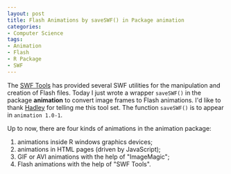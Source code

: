 ```yaml
---
layout: post
title: Flash Animations by saveSWF() in Package animation
categories:
- Computer Science
tags:
- Animation
- Flash
- R Package
- SWF
---
```


The [SWF Tools](http://www.swftools.org/) has provided several SWF utilities for the manipulation and creation of Flash files. Today I just wrote a wrapper `saveSWF()` in the package **animation** to convert image frames to Flash animations. I'd like to thank [Hadley](http://had.co.nz/) for telling me this tool set. The function `saveSWF()` is to appear in `animation 1.0-1`.

Up to now, there are four kinds of animations in the animation package:

1. animations inside R windows graphics devices;
2. animations in HTML pages (driven by JavaScript);
3. GIF or AVI animations with the help of "ImageMagic";
4. Flash animations with the help of "SWF Tools".
